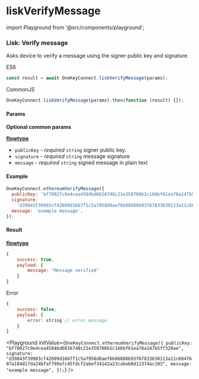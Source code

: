 # liskVerifyMessage

import Playground from '@src/components/playground';

### Lisk: Verify message

Asks device to verify a message using the signer public key and signature.

ES6

```javascript
const result = await OneKeyConnect.liskVerifyMessage(params);
```

CommonJS

```javascript
OneKeyConnect.liskVerifyMessage(params).then(function (result) {});
```

#### Params

**Optional common params**

[**flowtype**](https://github.com/OneKeyHQ/connect/blob/onekey/src/js/types/lisk.js#L133-L137)

* `publicKey` - _required_ `string` signer public key.
* `signature` - _required_ `string` message signature
* `message` - _required_ `string` signed message in plain text

#### Example

```javascript
OneKeyConnect.ethereumVerifyMessage({
  publicKey: 'bf70027c9e4cea4584bd6016748c21e350708b2c166bf61ea78a147b5ff320ae',
  signature:
    'd39843f39983cf42609d1667f1c5a7958d8aef6b06880b93f67833630113a11c6847607a184d17da24bfaf799afc45fdcf2abef34142a23cabeb0d11374ac103',
  message: 'example message',
});
```

#### Result

[**flowtype**](https://github.com/OneKeyHQ/connect/blob/onekey/src/js/types/lisk.js#L139-L142)

```javascript
{
    success: true,
    payload: {
        message: "Message verified"
    }
}
```

Error

```javascript
{
    success: false,
    payload: {
        error: string // error message
    }
}
```

\<Playground initValue={`OneKeyConnect.ethereumVerifyMessage({ publicKey: "bf70027c9e4cea4584bd6016748c21e350708b2c166bf61ea78a147b5ff320ae", signature: "d39843f39983cf42609d1667f1c5a7958d8aef6b06880b93f67833630113a11c6847607a184d17da24bfaf799afc45fdcf2abef34142a23cabeb0d11374ac103", message: "example message", });`} />
